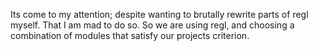 Its come to my attention; despite wanting to brutally rewrite parts of regl myself. That I am mad to do so. So we are using regl, and choosing a combination of modules that satisfy our projects criterion.